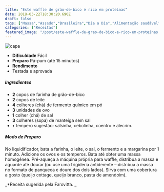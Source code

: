 ```yaml
---
title: "Este waffle de grão-de-bico é rico em proteínas"
date: 2018-03-22T18:30:20.690Z
draft: false
tags: ["Massa","Assado","Brasileira","Dia a Dia","Alimentação saudável","Massa"]
categories: ["Receitas"]
featured_image: "/post/este-waffle-de-grao-de-bico-e-rico-em-proteinas.ce4526a3.jpg"
---
```


![capa](/post/este-waffle-de-grao-de-bico-e-rico-em-proteinas.ce4526a3.jpg)

*   **Dificuldade** Fácil
*   **Preparo** Pá-pum (até 15 minutos)
*   **Rendimento**
*   Testada e aprovada
    

##### Ingredientes

*   **2** copos de farinha de grão-de-bico
*   **2** copos de leite
*   **4** colheres (chá) de fermento químico em pó
*   **3** unidades de ovo
*   **1** colher (chá) de sal
*   **3** colheres (sopa) de manteiga sem sal
*   • tempero sugestão: salsinha, cebolinha, coentro e alecrim.

##### Modo de Preparo

No liquidificador, bata a farinha, o leite, o sal, o fermento e a margarina por 1 minuto. Adicione os ovos e os temperos. Bata até obter uma massa homogênea. Pré-aqueça a máquina própria para waffle, distribua a massa e aguarde até dourar (ou use uma frigideria antiderente – distribua a massa no formato de panqueca e doure dos dois lados). Sirva com uma cobertura a gosto (queijo cottage, queijo branco, pasta de amendoim).

_*Receita sugerida pela Farovitta. _
